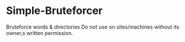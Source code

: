# Simple-Bruteforcer
Bruteforce words &amp; directories 
Do not use on sites/machines without its owner,s written permission.
